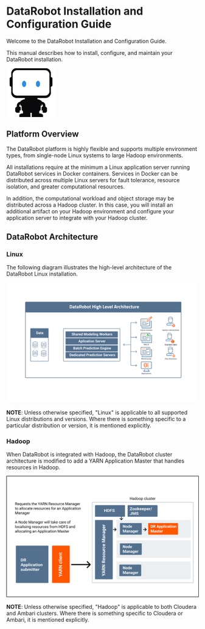 # DataRobot Installation and Configuration Guide

Welcome to the DataRobot Installation and Configuration Guide.

This manual describes how to install, configure, and maintain your DataRobot
installation.

<img src="images/datarobot-robot.png" alt="datarobot-logo"/>

## Platform Overview

The DataRobot platform is highly flexible and supports multiple environment
types, from single-node Linux systems to large Hadoop environments.

All installations require at the minimum a Linux application server running
DataRobot services in Docker containers. Services in Docker can be distributed
across multiple Linux servers for fault tolerance, resource isolation, and
greater computational resources.

In addition, the computational workload and object storage may be distributed
across a Hadoop cluster. In this case, you will install an additional artifact
on your Hadoop environment and configure your application server to
integrate with your Hadoop cluster.

## DataRobot Architecture

### Linux

The following diagram illustrates the high-level architecture of the DataRobot
Linux installation.

<img src="images/architecture.png" alt="datarobot-architecture"/>

**NOTE**: Unless otherwise specified, "Linux" is applicable to all supported
Linux distributions and versions. Where there is something specific to a
particular distribution or version, it is mentioned explicitly.

### Hadoop

When DataRobot is integrated with Hadoop, the DataRobot cluster architecture is
modified to add a YARN Application Master that handles resources in Hadoop.

<img src="images/hadoop-arch.png" style="border:1px solid black"/>

**NOTE**: Unless otherwise specified, "Hadoop" is applicable to both Cloudera
and Ambari clusters. Where there is something specific to Cloudera or
Ambari, it is mentioned explicitly.
